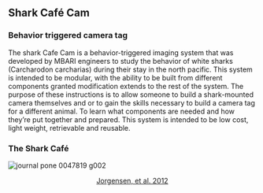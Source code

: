 Shark Café Cam
---

### Behavior triggered camera tag
The shark Cafe Cam is a behavior-triggered imaging system that was developed by MBARI engineers to study the behavior of white sharks (Carcharodon carcharias) during their stay in the north pacific. This system is intended to be modular, with the ability to be built from different components granted modification extends to the rest of the system. The purpose of these instructions is to allow someone to build a shark-mounted camera themselves and or to gain the skills necessary to build a camera tag for a different animal. To learn what components are needed and how they’re put together and prepared. This system is intended to be low cost, light weight, retrievable and reusable.

### The Shark Café
![journal pone 0047819 g002](https://user-images.githubusercontent.com/52707386/62470534-80a35d00-b74f-11e9-9ba3-354c2872ee0f.png)
<p align = 'center'><a href="https://journals.plos.org/plosone/article?id=10.1371/journal.pone.0047819">Jorgensen, et al. 2012</a></p>


